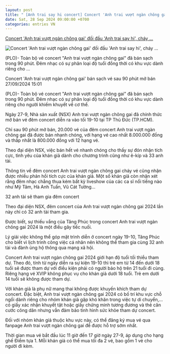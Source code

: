 ```yaml
---
layout: post
title: " [Anh trai say hi concert] Concert 'Anh trai vượt ngàn chông gai' đối đầu 'Anh trai say hi', cháy ..."
date: Sat, 28 Sep 2024 09:00:00 +0700
categories: entries VN
---
```

[Concert 'Anh trai vượt ngàn chông gai' đối đầu 'Anh trai say hi', cháy ...](https://plo.vn/concert-anh-trai-vuot-ngan-chong-gai-ban-sach-ve-sau-90-phut-mo-ban-post812217.html)

![Concert 'Anh trai vượt ngàn chông gai' đối đầu 'Anh trai say hi', cháy ...](https://image.plo.vn/1200x630/Uploaded/2024/vocgmvpi/2024_07_28/anh-trai-vuot-ngan-chong-gai1-8674.jpg.webp)

(PLO)- Toàn bộ vé concert "Anh trai vượt ngàn chông gai" đã bán sạch trong 90 phút. Đêm nhạc có sự phân loại độ tuổi đồng thời có khu vực dành riêng cho ...

Concert 'Anh trai vượt ngàn chông gai' bán sạch vé sau 90 phút mở bán 27/09/2024 15:01

(PLO)- Toàn bộ vé concert "Anh trai vượt ngàn chông gai" đã bán sạch trong 90 phút. Đêm nhạc có sự phân loại độ tuổi đồng thời có khu vực dành riêng cho người khiếm khuyết về cơ thể.

Ngày 27-9, Nhà sản xuất (NSX) Anh trai vượt ngàn chông gai đã chính thức mở bán vé đêm concert diễn ra vào tối 19-10 tại TP Thủ Đức (TP.HCM).

Chỉ sau 90 phút mở bán, 20.000 vé của đêm concert Anh trai vượt ngàn chông gai đã được bán nhanh chóng, với hạng vé cao nhất 8.000.000 đồng và thấp nhất là 800.000 đồng với 12 hạng vé.

Theo đại diện NSX, việc bán hết vé nhanh chóng cho thấy sự đón nhận tích cực, tình yêu của khán giả dành cho chương trình cũng như ê-kíp và 33 anh tài.

Thông tin về đêm concert Anh trai vượt ngàn chông gai cháy vé cũng nhận được nhiều phản hồi tích cực của khán giả. Một số khán giả còn nhận xét rằng đêm nhạc chẳng thua kém bất kỳ liveshow của các ca sĩ nổi tiếng nào như Mỹ Tâm, Hà Anh Tuấn, Vũ Cát Tường…

32 anh tài sẽ tham gia đêm concert

Theo đại diện NSX, đêm concert của Anh trai vượt ngàn chông gai 2024 lần này chỉ có 32 anh tài tham gia.

Được biết, sự thiếu vắng của Tăng Phúc trong concert Anh trai vượt ngàn chông gai 2024 là một điều gây tiếc nuối.

Lý giải việc không thể góp mặt trình diễn ở concert ngày 19-10, Tăng Phúc cho biết vì lịch trình công việc cá nhân nên không thể tham gia cùng 32 anh tài và đành ủng hộ thông qua mạng xã hội.

Concert Anh trai vượt ngàn chông gai 2024 giới hạn độ tuổi tối thiểu tham dự. Theo đó, tính từ ngày diễn ra sự kiện 19-10 thì trẻ em từ 14 đến dưới 18 tuổi sẽ được tham dự với điều kiện phải có người bảo hộ trên 21 tuổi đi cùng. Riêng hạng vé XVIP không phục vụ cho khán giả dưới 18 tuổi. Trẻ em dưới 14 tuổi sẽ không được tham dự.

Với khán giả là phụ nữ mang thai không được khuyến khích tham dự concert. Đặc biệt, Anh trai vượt ngàn chông gai 2024 có bố trí khu vực chỗ ngồi dành riêng cho nhóm khán giả gặp khó khăn trong việc tự di chuyển,... có giấy xác nhận khuyết tật hoặc giấy chứng minh tương đương và thẻ căn cước công dân nhưng vẫn đảm bảo tình hình sức khỏe tham dự concert.

Đối với nhóm khán giả thuộc khu vực này, có thể đăng ký mua vé qua fanpage Anh trai vượt ngàn chông gai để được hỗ trợ sớm nhất.

Thời gian mua vé bắt đầu lúc 11 giờ đến 17 giờ ngày 27-9, áp dụng cho hạng ghế Điểm tựa 1. Mỗi khán giả có thể mua tối đa 2 vé, bao gồm 1 vé cho người đi kèm.

